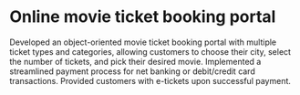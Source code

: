 # Online movie ticket booking portal
Developed an object-oriented movie ticket booking portal with multiple ticket types and categories, allowing customers to choose their city, select the number of tickets, and pick their desired movie.
Implemented a streamlined payment process for net banking or debit/credit card transactions. Provided customers with e-tickets upon successful payment.
